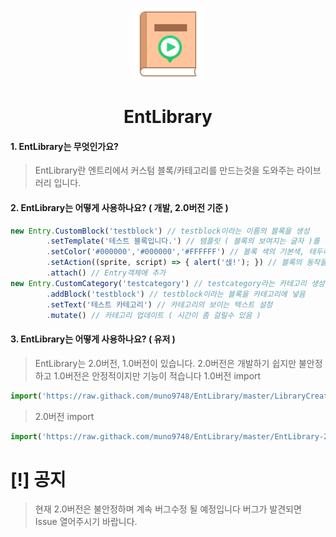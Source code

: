 <p align="center"><img src="https://github.com/muno9748/EntLibrary/blob/master/logo.png?raw=true" /></p>
<h1 align="center">EntLibrary</h1>

#### 1. EntLibrary는 무엇인가요?
> EntLibrary란 엔트리에서 커스텀 블록/카테고리를 만드는것을 도와주는 라이브러리 입니다.

#### 2. EntLibrary는 어떻게 사용하나요? ( 개발, 2.0버전 기준 )
```js
new Entry.CustomBlock('testblock') // testblock이라는 이름의 블록을 생성
        .setTemplate('테스트 블록입니다.') // 템플릿 ( 블록의 보여지는 글자 )를 설정
        .setColor('#000000','#000000','#FFFFFF') // 블록 색의 기본색, 테두리를 #000000(black)으로 텍스트색을 #FFFFFF(white)로
        .setAction((sprite, script) => { alert('샍!'); }) // 블록의 동작을
        .attach() // Entry객체에 추가
new Entry.CustomCategory('testcategory') // testcategory라는 카테고리 생성
        .addBlock('testblock') // testblock이라는 블록을 카테고리에 넣음
        .setText('테스트 카테고리') // 카테고리의 보이는 텍스트 설정
        .mutate() // 카테고리 업데이트 ( 시간이 좀 걸릴수 있음 )
```

#### 3. EntLibrary는 어떻게 사용하나요? ( 유저 )
> EntLibrary는 2.0버전, 1.0버전이 있습니다.
> 2.0버전은 개발하기 쉽지만 불안정하고 1.0버전은 안정적이지만 기능이 적습니다
> 1.0버전 import
```js
import('https://raw.githack.com/muno9748/EntLibrary/master/LibraryCreator.js')
```
> 2.0버전 import
```js
import('https://raw.githack.com/muno9748/EntLibrary/master/EntLibrary-2.0.min.js')
```

# [!] 공지
> 현재 2.0버전은 불안정하며 계속 버그수정 될 예정입니다
> 버그가 발견되면 Issue 열어주시기 바랍니다.
